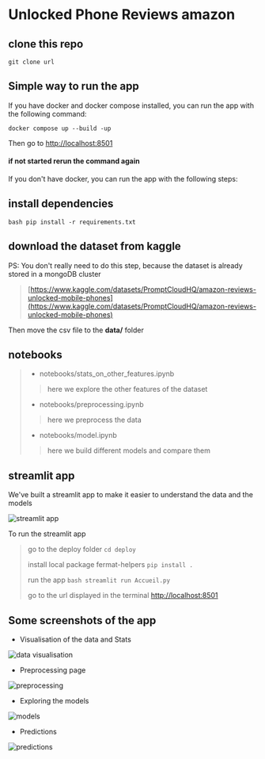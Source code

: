 # Unlocked Phone Reviews amazon

## clone this repo

```git clone url ```

## Simple way to run the app
If you have docker and docker compose installed, 
you can run the app with the following command:

```docker compose up --build -up```

Then go to [http://localhost:8501](http://localhost:8501)

#### if not started rerun the command again

If you don't have docker, you can run the app with the following steps:

## install dependencies

```bash pip install -r requirements.txt ```

## download the dataset from kaggle

PS: You don't really need to do this step, because the dataset is already stored in a mongoDB cluster

> [https://www.kaggle.com/datasets/PromptCloudHQ/amazon-reviews-unlocked-mobile-phones](https://www.kaggle.com/datasets/PromptCloudHQ/amazon-reviews-unlocked-mobile-phones)

Then move the csv file to the **data/** folder

## notebooks

>- notebooks/stats_on_other_features.ipynb
> > here we explore the other features of the dataset
> 
>- notebooks/preprocessing.ipynb
> >here we preprocess the data
> 
>- notebooks/model.ipynb
> > here we build different models and compare them

## streamlit app

We've built a streamlit app to make it easier to understand the data and the models

![streamlit app](./data/assets/home-page.png)

To run the streamlit app

> go to the deploy folder
> ```cd deploy ```
> 
> install local package fermat-helpers
> ```pip install . ```
> 
> run the app
> ```bash streamlit run Accueil.py ```
> 
> go to the url displayed in the terminal
> [http://localhost:8501](http://localhost:8501)


## Some screenshots of the app

- Visualisation of the data and Stats

![data visualisation](./data/assets/visualisation.png)

- Preprocessing page

![preprocessing](./data/assets/preprocessing-page.png)

- Exploring the models

![models](./data/assets/models.png)

- Predictions

![predictions](./data/assets/predict.png)